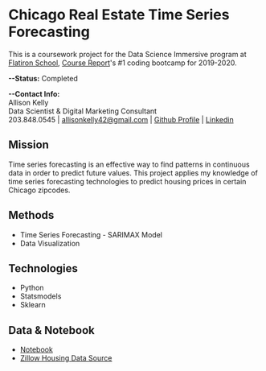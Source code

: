 # Chicago Real Estate Time Series Forecasting
This is a coursework project for the Data Science Immersive program at <a href="https://flatironschool.com/">Flatiron School</a>, <a href="https://www.coursereport.com/best-coding-bootcamps">Course Report</a>'s #1 coding bootcamp for 2019-2020. 

<b>--Status:</b> Completed

<b>--Contact Info:</b><br>
Allison Kelly<br>
Data Scientist & Digital Marketing Consultant<br>
203.848.0545 | <a href="mailto: allisonkelly42@gmail.com">allisonkelly42@gmail.com<a> | <a href="www.github.com/akelly66">Github Profile</a> | <a href="www.linkedin.com/in/akelly66">Linkedin</a><br>

## Mission

Time series forecasting is an effective way to find patterns in continuous data in order to predict future values. This project applies my knowledge of time series forecasting technologies to predict housing prices in certain Chicago zipcodes. 

## Methods

* Time Series Forecasting - SARIMAX Model<br>
* Data Visualization<br>
  
## Technologies
* Python
* Statsmodels
* Sklearn

## Data & Notebook
* <a href= "https://github.com/akelly66/Chicago-Time-Series/blob/master/Chicago-Time-Series.ipynb">Notebook</a>
* <a href="https://www.zillow.com/research/data/">Zillow Housing Data Source</a>
  
  
  

